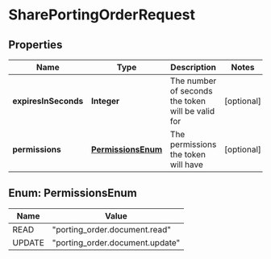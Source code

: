 

# SharePortingOrderRequest


## Properties

| Name | Type | Description | Notes |
|------------ | ------------- | ------------- | -------------|
|**expiresInSeconds** | **Integer** | The number of seconds the token will be valid for |  [optional] |
|**permissions** | [**PermissionsEnum**](#PermissionsEnum) | The permissions the token will have |  [optional] |



## Enum: PermissionsEnum

| Name | Value |
|---- | -----|
| READ | &quot;porting_order.document.read&quot; |
| UPDATE | &quot;porting_order.document.update&quot; |




